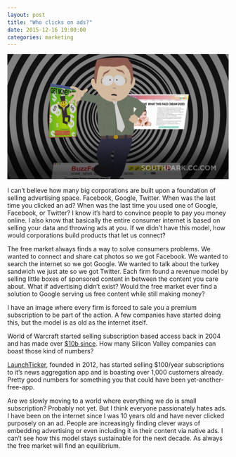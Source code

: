 ```yaml
---
layout: post
title: "Who clicks on ads?"
date: 2015-12-16 19:00:00
categories: marketing
---
```


![South Parks on Ads!](/assets/img/ads/southpark.jpg)

I can’t believe how many big corporations are built upon a foundation of selling advertising space. Facebook, Google, Twitter. When was the last time you clicked an ad? When was the last time you used one of Google, Facebook, or Twitter? I know it’s hard to convince people to pay you money online. I also know that basically the entire consumer internet is based on selling your data and throwing ads at you. If we didn’t have this model, how would corporations build products that let us connect?

<!--more-->

The free market always finds a way to solve consumers problems. We wanted to connect and share cat photos so we got Facebook. We wanted to search the internet so we got Google. We wanted to talk about the turkey sandwich we just ate so we got Twitter. Each firm found a revenue model by selling little boxes of sponsored content in between the content you care about. What if advertising didn’t exist? Would the free market ever find a solution to Google serving us free content while still making money?

I have an image where every firm is forced to sale you a premium subscription to be part of the action. A few companies have started doing this, but the model is as old as the internet itself.

World of Warcraft started selling subscription based access back in 2004 and has made over [$10b since](http://www.businessinsider.com/here-are-the-top-10-highest-grossing-video-games-of-all-time-2012-6?op=1). How many Silicon Valley companies can boast those kind of numbers?

[LaunchTicker](http://www.launchticker.com/), founded in 2012, has started selling $100/year subscriptions to it’s news aggregation app and is boasting over 1,000 customers already. Pretty good numbers for something you that could have been yet-another-free-app.

Are we slowly moving to a world where everything we do is small subscription? Probably not yet. But I think everyone passionately hates ads. I have been on the internet since I was 10 years old and have never clicked purposely on an ad. People are increasingly finding clever ways of embedding advertising or even including it in their content via native ads. I can’t see how this model stays sustainable for the next decade. As always the free market will find an equilibrium.
